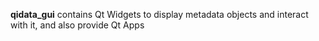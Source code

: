 **qidata_gui** contains Qt Widgets to display metadata objects and interact with it, and also provide Qt Apps
